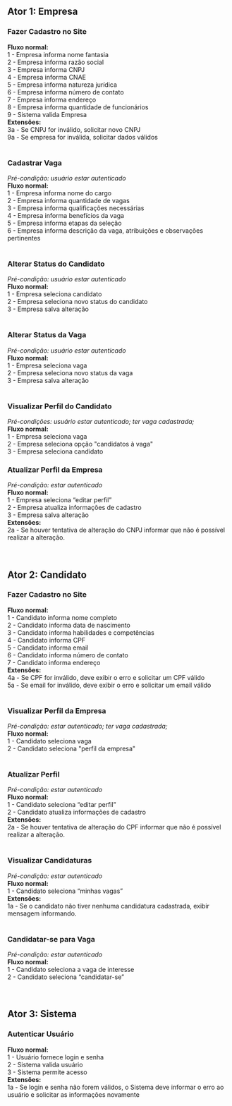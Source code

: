 <h2>Ator 1: Empresa</h2>
<h3>Fazer Cadastro no Site</h3>

<b>Fluxo normal:</b> <br>
1 - Empresa informa nome fantasia <br>
2 - Empresa informa razão social <br>
3 - Empresa informa CNPJ <br>
4 - Empresa informa CNAE <br>
5 - Empresa informa natureza jurídica <br>
6 - Empresa informa número de contato <br>
7 - Empresa informa endereço <br>
8 - Empresa informa quantidade de funcionários <br>
9 - Sistema valida Empresa <br>
<b>Extensões:</b> <br>
3a - Se CNPJ for inválido, solicitar novo CNPJ <br>
9a - Se empresa for inválida, solicitar dados válidos <br>
<br>

<h3>Cadastrar Vaga</h3>
<i>Pré-condição: usuário estar autenticado</i> <br>
<b>Fluxo normal:</b> <br>
1 - Empresa informa nome do cargo <br>
2 - Empresa informa quantidade de vagas <br>
3 - Empresa informa qualificações necessárias <br>
4 - Empresa informa benefícios da vaga <br>
5 - Empresa informa etapas da seleção <br>
6 - Empresa informa descrição da vaga, atribuições e observações pertinentes <br>
<br>

<h3>Alterar Status do Candidato</h3>
<i>Pré-condição: usuário estar autenticado</i> <br>
<b>Fluxo normal:</b> <br>
1 - Empresa seleciona candidato <br>
2 - Empresa seleciona novo status do candidato <br>
3 - Empresa salva alteração <br>
<br>

<h3>Alterar Status da Vaga</h3>
<i>Pré-condição: usuário estar autenticado</i> <br>
<b>Fluxo normal:</b> <br>
1 - Empresa seleciona vaga <br>
2 - Empresa seleciona novo status da vaga <br>
3 - Empresa salva alteração <br>
<br>

<h3>Visualizar Perfil do Candidato</h3>
<i>Pré-condições: usuário estar autenticado; ter vaga cadastrada;</i> <br>
<b>Fluxo normal:</b> <br>
1 - Empresa seleciona vaga <br>
2 - Empresa seleciona opção "candidatos à vaga" <br>
3 - Empresa seleciona candidato <br>


<h3>Atualizar Perfil da Empresa</h3>
<i>Pré-condição: estar autenticado</i> <br>
<b>Fluxo normal:</b> <br>
1 - Empresa seleciona “editar perfil” <br>
2 - Empresa atualiza informações de cadastro <br>
3 - Empresa salva alteração <br>
<b>Extensões:</b> <br>
2a - Se houver tentativa de alteração do CNPJ informar que não é possível realizar a alteração. <br>
<br>
<br>

<h2>Ator 2: Candidato</h2>
<h3>Fazer Cadastro no Site</h3>
<b>Fluxo normal:</b> <br>
1 - Candidato informa nome completo <br>
2 - Candidato informa data de nascimento <br>
3 - Candidato informa habilidades e competências <br>
4 - Candidato informa CPF <br>
5 - Candidato informa email <br>
6 - Candidato informa número de contato <br>
7 - Candidato informa endereço <br>
<b>Extensões:</b> <br>
4a - Se CPF for inválido, deve exibir o erro e solicitar um CPF válido <br>
5a - Se email for inválido, deve exibir o erro e solicitar um email válido <br>
<br>

<h3>Visualizar Perfil da Empresa</h3>
<i>Pré-condição: estar autenticado; ter vaga cadastrada;</i> <br>
<b>Fluxo normal:</b> <br>
1 - Candidato seleciona vaga <br>
2 - Candidato seleciona "perfil da empresa" <br>
<br>

<h3>Atualizar Perfil</h3>
<i>Pré-condição: estar autenticado</i> <br>
<b>Fluxo normal:</b> <br>
1 - Candidato seleciona “editar perfil” <br>
2 - Candidato atualiza informações de cadastro <br>
<b>Extensões:</b> <br>
2a - Se houver tentativa de alteração do CPF informar que não é possível realizar a alteração. <br>
<br>

<h3>Visualizar Candidaturas</h3>
<i>Pré-condição: estar autenticado</i> <br>
<b>Fluxo normal:</b> <br>
1 - Candidato seleciona “minhas vagas” <br>
<b>Extensões:</b> <br>
1a - Se o candidato não tiver nenhuma candidatura cadastrada, exibir mensagem informando. <br>
<br>

<h3>Candidatar-se para Vaga</h3>
<i>Pré-condição: estar autenticado</i> <br>
<b>Fluxo normal:</b> <br>
1 - Candidato seleciona a vaga de interesse <br>
2 - Candidato seleciona “candidatar-se” <br>
<br>
<br>

<h2>Ator 3: Sistema</h2>
<h3>Autenticar Usuário</h3>
<b>Fluxo normal:</b> <br>
1 - Usuário fornece login e senha <br>
2 - Sistema valida usuário <br>
3 - Sistema permite acesso <br>
<b>Extensões:</b> <br>
1a - Se login e senha não forem válidos, o Sistema deve informar o erro ao usuário e solicitar as informações novamente <br>
